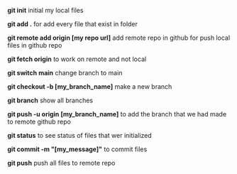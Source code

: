 **git init**
initial my local files

**git add .**
for add every file that exist in folder

**git remote add origin [my repo url]**
add remote repo in github for push local files in github repo

**git fetch origin**
to work on remote and not local

**git switch main**
change branch to main

**git checkout -b [my_branch_name]**
make a new branch

**git branch**
show all branches

**git push -u origin [my_branch_name]**
to add the branch that we had made to remote github repo

**git status**
to see status of files that wer initialized

**git commit -m "[my_message]"**
to commit files

**git push**
push all files to remote repo